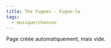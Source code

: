 ```yaml
---
title: The Fugees - Fugee-la
tags:
  - musique/chanson
---
```


Page créée automatiquement, mais vide.
